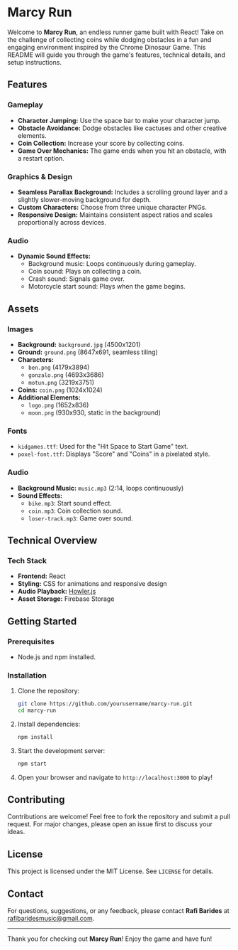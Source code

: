 # Marcy Run

Welcome to **Marcy Run**, an endless runner game built with React! 
Take on the challenge of collecting coins while dodging obstacles in a fun and engaging environment inspired by the Chrome Dinosaur Game. This README will guide you through the game's features, technical details, and setup instructions.

## Features

### Gameplay
- **Character Jumping:** Use the space bar to make your character jump.
- **Obstacle Avoidance:** Dodge obstacles like cactuses and other creative elements.
- **Coin Collection:** Increase your score by collecting coins.
- **Game Over Mechanics:** The game ends when you hit an obstacle, with a restart option.

### Graphics & Design
- **Seamless Parallax Background:** Includes a scrolling ground layer and a slightly slower-moving background for depth.
- **Custom Characters:** Choose from three unique character PNGs.
- **Responsive Design:** Maintains consistent aspect ratios and scales proportionally across devices.

### Audio
- **Dynamic Sound Effects:**
  - Background music: Loops continuously during gameplay.
  - Coin sound: Plays on collecting a coin.
  - Crash sound: Signals game over.
  - Motorcycle start sound: Plays when the game begins.

## Assets

### Images
- **Background:** `background.jpg` (4500x1201)
- **Ground:** `ground.png` (8647x691, seamless tiling)
- **Characters:**
  - `ben.png` (4179x3894)
  - `gonzalo.png` (4693x3686)
  - `motun.png` (3219x3751)
- **Coins:** `coin.png` (1024x1024)
- **Additional Elements:**
  - `logo.png` (1652x836)
  - `moon.png` (930x930, static in the background)

### Fonts
- `kidgames.ttf`: Used for the "Hit Space to Start Game" text.
- `poxel-font.ttf`: Displays "Score" and "Coins" in a pixelated style.

### Audio
- **Background Music:** `music.mp3` (2:14, loops continuously)
- **Sound Effects:**
  - `bike.mp3`: Start sound effect.
  - `coin.mp3`: Coin collection sound.
  - `loser-track.mp3`: Game over sound.

## Technical Overview

### Tech Stack
- **Frontend:** React
- **Styling:** CSS for animations and responsive design
- **Audio Playback:** [Howler.js](https://howlerjs.com/)
- **Asset Storage:** Firebase Storage


## Getting Started

### Prerequisites
- Node.js and npm installed.

### Installation
1. Clone the repository:
   ```bash
   git clone https://github.com/yourusername/marcy-run.git
   cd marcy-run
   ```
2. Install dependencies:
   ```bash
   npm install
   ```
3. Start the development server:
   ```bash
   npm start
   ```
4. Open your browser and navigate to `http://localhost:3000` to play!


## Contributing
Contributions are welcome! Feel free to fork the repository and submit a pull request. For major changes, please open an issue first to discuss your ideas.

## License
This project is licensed under the MIT License. See `LICENSE` for details.

## Contact
For questions, suggestions, or any feedback, please contact **Rafi Barides** at [rafibaridesmusic@gmail.com](mailto:rafibaridesmusic@gmail.com).

---
Thank you for checking out **Marcy Run**! Enjoy the game and have fun!
